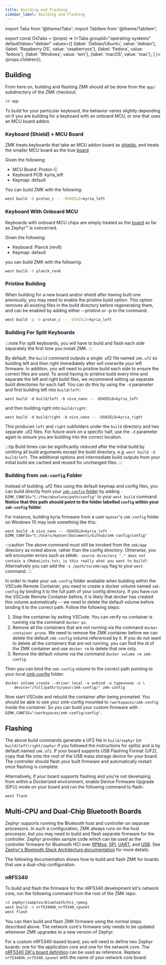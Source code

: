 ```yaml
---
title: Building and Flashing
sidebar_label: Building and Flashing
---
```


import Tabs from '@theme/Tabs';
import TabItem from '@theme/TabItem';

export const OsTabs = (props) => (<Tabs
groupId="operating-systems"
defaultValue="debian"
values={[
{label: 'Debian/Ubuntu', value: 'debian'},
{label: 'Raspberry OS', value: 'raspberryos'},
{label: 'Fedora', value: 'fedora'},
{label: 'Windows', value: 'win'},
{label: 'macOS', value: 'mac'},
]
}>{props.children}</Tabs>);

## Building

From here on, building and flashing ZMK should all be done from the `app/` subdirectory of the ZMK checkout:

```sh
cd app
```

To build for your particular keyboard, the behavior varies slightly depending on if you are building for a keyboard with
an onboard MCU, or one that uses an MCU board addon.

### Keyboard (Shield) + MCU Board

ZMK treats keyboards that take an MCU addon board as [shields](https://docs.zephyrproject.org/2.5.0/guides/porting/shields.html), and treats the smaller MCU board as the true [board](https://docs.zephyrproject.org/2.5.0/guides/porting/board_porting.html)

Given the following:

- MCU Board: Proton-C
- Keyboard PCB: kyria_left
- Keymap: default

You can build ZMK with the following:

```sh
west build -b proton_c -- -DSHIELD=kyria_left
```

### Keyboard With Onboard MCU

Keyboards with onboard MCU chips are simply treated as the [board](https://docs.zephyrproject.org/2.5.0/guides/porting/board_porting.html) as far as Zephyr™ is concerned.

Given the following:

- Keyboard: Planck (rev6)
- Keymap: default

you can build ZMK with the following:

```sh
west build -b planck_rev6
```

### Pristine Building

When building for a new board and/or shield after having built one previously, you may need to enable the pristine build option. This option removes all existing files in the build directory before regenerating them, and can be enabled by adding either --pristine or -p to the command:

```sh
west build -p -b proton_c -- -DSHIELD=kyria_left
```

### Building For Split Keyboards

:::note
For split keyboards, you will have to build and flash each side separately the first time you install ZMK.
:::

By default, the `build` command outputs a single .uf2 file named `zmk.uf2` so building left and then right immediately after will overwrite your left firmware. In addition, you will need to pristine build each side to ensure the correct files are used. To avoid having to pristine build every time and separate the left and right build files, we recommend setting up separate build directories for each half. You can do this by using the `-d` parameter and first building left into `build/left`:

```
west build -d build/left -b nice_nano -- -DSHIELD=kyria_left
```

and then building right into `build/right`:

```
west build -d build/right -b nice_nano -- -DSHIELD=kyria_right
```

This produces `left` and `right` subfolders under the `build` directory and two separate .uf2 files. For future work on a specific half, use the `-d` parameter again to ensure you are building into the correct location.

:::tip
Build times can be significantly reduced after the initial build by omitting all build arguments except the build directory, e.g. `west build -d build/left`. The additional options and intermediate build outputs from your initial build are cached and reused for unchanged files.
:::

### Building from `zmk-config` Folder

Instead of building .uf2 files using the default keymap and config files, you can build directly from your [`zmk-config` folder](../user-setup.md#github-repo) by adding
`-DZMK_CONFIG="C:/the/absolute/path/config"` to your `west build` command. **Notice that this path should point to the folder labelled `config` within your `zmk-config` folder.**

For instance, building kyria firmware from a user `myUser`'s `zmk-config` folder on Windows 10 may look something like this:

```
west build -b nice_nano -- -DSHIELD=kyria_left -DZMK_CONFIG="C:/Users/myUser/Documents/Github/zmk-config/config"
```

:::caution
The above command must still be invoked from the `zmk/app` directory as noted above, rather than the config directory. Otherwise, you will encounter errors such as `ERROR: source directory "." does not contain a CMakeLists.txt; is this really what you want to build?`. Alternatively you can add the `-s /path/to/zmk/app` flag to your `west` command.
:::

In order to make your `zmk-config` folder available when building within the VSCode Remote Container, you need to create a docker volume named `zmk-config`
by binding it to the full path of your config directory. If you have run the VSCode Remote Container before, it is likely that docker has created this
volume automatically -- we need to delete the default volume before binding it to the correct path. Follow the following steps:

1. Stop the container by exiting VSCode. You can verify no container is running via the command `docker ps`.
1. Remove all the containers that are not running via the command `docker container prune`. We need to remove the ZMK container before we can delete the default `zmk-config` volume referenced by it. If you do not want to delete all the containers that are not running, you can find the id of the ZMK container and use `docker rm` to delete that one only.
1. Remove the default volume via the command `docker volume rm zmk-config`.

Then you can bind the `zmk-config` volume to the correct path pointing to your local [zmk-config](customization.md) folder:

```
docker volume create --driver local -o o=bind -o type=none -o \
    device="/full/path/to/your/zmk-config/" zmk-config
```

Now start VSCode and rebuild the container after being prompted. You should be able to see your zmk-config mounted to `/workspaces/zmk-config` inside the container. So you can build your custom firmware with `-DZMK_CONFIG="/workspaces/zmk-config/config"`.

## Flashing

The above build commands generate a UF2 file in `build/zephyr` (or
`build/left|right/zephyr` if you followed the instructions for splits) and is by
default named `zmk.uf2`. If your board supports USB Flashing Format (UF2), copy
that file onto the root of the USB mass storage device for your board. The
controller should flash your built firmware and automatically restart once
flashing is complete.

Alternatively, if your board supports flashing and you're not developing from
within a Dockerized environment, enable Device Firmware Upgrade (DFU) mode on
your board and run the following command to flash:

```
west flash
```

## Multi-CPU and Dual-Chip Bluetooth Boards

Zephyr supports running the Bluetooth host and controller on separate processors. In such a configuration, ZMK always runs on the host processor, but you may need to build and flash separate firmware for the controller. Zephyr provides sample code which can be used as the controller firmware for Bluetooth HCI over [RPMsg](https://docs.zephyrproject.org/3.2.0/samples/bluetooth/hci_rpmsg/README.html), [SPI](https://docs.zephyrproject.org/3.2.0/samples/bluetooth/hci_spi/README.html), [UART](https://docs.zephyrproject.org/3.2.0/samples/bluetooth/hci_uart/README.html), and [USB](https://docs.zephyrproject.org/3.2.0/samples/bluetooth/hci_usb/README.html). See [Zephyr's Bluetooth Stack Architecture documentation](https://docs.zephyrproject.org/3.2.0/connectivity/bluetooth/bluetooth-arch.html) for more details.

The following documentation shows how to build and flash ZMK for boards that use a dual-chip configuration.

### nRF5340

To build and flash the firmware for the nRF5340 development kit's network core, run the following command from the root of the ZMK repo:

```sh
cd zephyr/samples/bluetooth/hci_rpmsg
west build -b nrf5340dk_nrf5340_cpunet
west flash
```

You can then build and flash ZMK firmware using the normal steps described above. The network core's firmware only needs to be updated whenever ZMK upgrades to a new version of Zephyr.

For a custom nRF5340-based board, you will need to define two Zephyr boards: one for the application core and one for the network core. The [nRF5340 DK's board definition](https://github.com/zephyrproject-rtos/zephyr/tree/main/boards/arm/nrf5340dk_nrf5340) can be used as reference. Replace `nrf5340dk_nrf5340_cpunet` with the name of your network core board.
